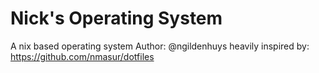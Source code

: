 # Nick's Operating System
A nix based operating system
Author: @ngildenhuys
 heavily inspired by: https://github.com/nmasur/dotfiles
